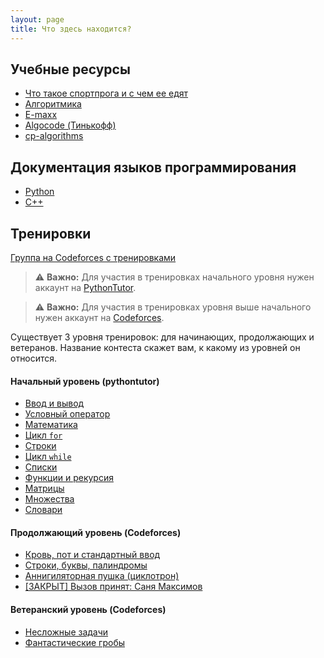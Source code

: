 ```yaml
---
layout: page
title: Что здесь находится?
---
```


## Учебные ресурсы

- [Что такое спортпрога и с чем ее едят](https://algocode.ru/page/how_to_start/)
- [Алгоритмика](https://ru.algorithmica.org)
- [E-maxx](https://e-maxx.ru/algo/)
- [Algocode (Тинькофф)](https://wiki.algocode.ru/index.php?title=%D0%97%D0%B0%D0%B3%D0%BB%D0%B0%D0%B2%D0%BD%D0%B0%D1%8F_%D1%81%D1%82%D1%80%D0%B0%D0%BD%D0%B8%D1%86%D0%B0)
- [cp-algorithms](https://cp-algorithms.com)

## Документация языков программирования

- [Python](https://docs.python.org)
- [C++](https://en.cppreference.com)

## Тренировки

[Группа на Codeforces с тренировками](https://codeforces.com/group/E7ZWhhsbc5/)

> ⚠️ **Важно:** Для участия в тренировках начального уровня нужен аккаунт на [PythonTutor](https://pythontutor.ru).

> ⚠️ **Важно:** Для участия в тренировках уровня выше начального нужен аккаунт на [Codeforces](https://codeforces.com).


Существует 3 уровня тренировок: для начинающих, продолжающих и ветеранов. Название контеста скажет вам, к какому из уровней он относится.

#### Начальный уровень (pythontutor)

- [Ввод и вывод](https://pythontutor.ru/lessons/inout_and_arithmetic_operations/)
- [Условный оператор](https://pythontutor.ru/lessons/ifelse/)
- [Математика](https://pythontutor.ru/lessons/int_and_float/)
- [Цикл `for`](https://pythontutor.ru/lessons/for_loop/)
- [Строки](https://pythontutor.ru/lessons/str/)
- [Цикл `while`](https://pythontutor.ru/lessons/while/)
- [Списки](https://pythontutor.ru/lessons/lists/)
- [Функции и рекурсия](https://pythontutor.ru/lessons/functions/)
- [Матрицы](https://pythontutor.ru/lessons/2d_arrays/)
- [Множества](https://pythontutor.ru/lessons/sets/)
- [Словари](https://pythontutor.ru/lessons/dicts/)

#### Продолжающий уровень (Codeforces)

- [Кровь, пот и стандартный ввод](https://codeforces.com/group/E7ZWhhsbc5/contest/385821)
- [Строки, буквы, палиндромы](https://codeforces.com/group/E7ZWhhsbc5/contest/385824)
- [Аннигиляторная пушка (циклотрон)](https://codeforces.com/group/E7ZWhhsbc5/contest/385823)
- [[ЗАКРЫТ] Вызов принят: Саня Максимов](https://codeforces.com/gym/379815)

#### Ветеранский уровень (Codeforces)

- [Несложные задачи](https://codeforces.com/group/E7ZWhhsbc5/contest/385825)
- [Фантастические гробы](https://codeforces.com/group/E7ZWhhsbc5/contest/395833)


